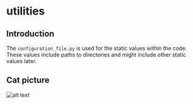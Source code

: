 # utilities

## Introduction
The `configuration_file.py` is used for the static values within the code.
These values include paths to directories and might include other static values later.

## Cat picture
![alt text](https://images.theconversation.com/files/350865/original/file-20200803-24-50u91u.jpg?ixlib=rb-1.1.0&q=45&auto=format&w=1200&h=675.0&fit=crop)